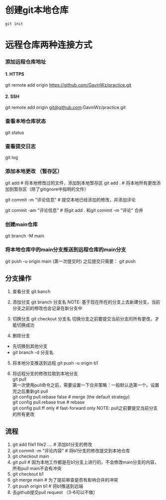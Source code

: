 # 创建git本地仓库
```
git init
```
# 远程仓库两种连接方式
### 添加远程仓库地址
#### 1. HTTPS
git remote add origin https://github.com/GavinWz/practice.git 

#### 2. SSH
git remote add origin git@github.com:GavinWz/practice.git

### 查看本地仓库状态
git status 

### 查看提交日志
git log

### 添加本地更改 （暂存区）
git add <file names>  # 将本地修改过的文件，添加到本地暂存区
git add . # 将本地所有更改添加到暂存区（除了gitignore中指明的文件）

git commit -m "评论信息"  # 提交本地已经添加的修改，并添加评论

git commit -am "评论信息"  # 将git add . 和git commit -m "评论" 合并

### 创建main仓库
git branch -M main

### 将本地仓库中的main分支推送到远程仓库的main分支
git push -u origin main  (第一次提交时)
之后提交只需要：
git push

## 分支操作
1. 查看分支
git banch 

2. 添加分支
git branch 分支名
NOTE: 基于现在所在的分支上去新建分支，当前分支之前的修改也会记录在新分支中

3. 切换分支
git checkout 分支名
切换分支之前要提交当前分支的所有更改，才能切换成功

4. 删除分支
* 先切换到其他分支
* git branch -d 分支名

5. 将本地分支推送到远程
git push -u origin b1

6. 将远程分支的修改拉取到本地分支  
git pull  
第一次使用pull命令之前，需要设置一下合并策略：一般默认选第一个。设置完之后重新git pull  
git config pull.rebase false  # merge (the default strategy)  
git config pull.rebase true   # rebase  
git config pull.ff only       # fast-forward only
NOTE: pull之前要提交当前分支的所有更改

## 流程
1. git add file1 file2 ....  # 添加b1分支的修改
2. git commit -m "评论内容" # 将b1分支的修改提交到本地仓库
3. git checkout main
4. git pull  # 因为本地工作都是在b1分支上进行的，不会修改main分支的内容，所有pull main不会有冲突
5. git checkout b1
6. git merge main  # 为了提前审查是否有影响合并的冲突
7. git push origin b1  # 将b1推送到远端
8. 去github提交pull request
（3-6可以不做）
